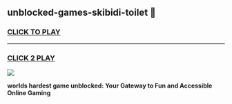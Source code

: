 
## unblocked-games-skibidi-toilet 👋
<h3>
<a href="https://premium.freeplayer.one?title=unblocked-games-skibidi-toilet&ref=14F">CLICK TO PLAY</a></h3>
<hr>

<h3>
<a href="https://premium.freeplayer.one?title=unblocked-games-skibidi-toilet&ref=14F">CLICK 2 PLAY</a>
  
</h3>

<a href="https://premium.freeplayer.one?title=unblocked-games-skibidi-toilet&ref=12F/"><img src="https://clearcache.store/games.png"></a>


**worlds hardest game unblocked: Your Gateway to Fun and Accessible Online Gaming**
